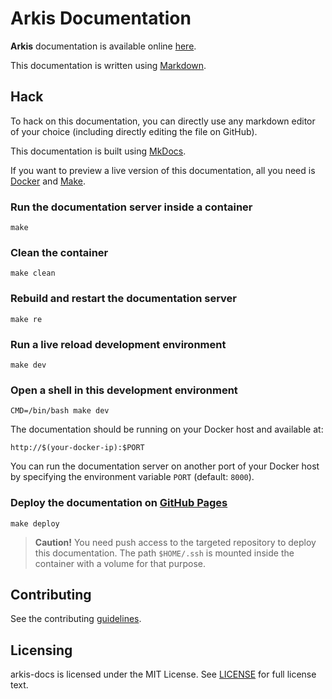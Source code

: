 # Arkis Documentation

**Arkis** documentation is available online [here](http://42thlab.github.io/arkis-docs/).

This documentation is written using
[Markdown](https://guides.github.com/features/mastering-markdown/).

## Hack

To hack on this documentation, you can directly use any markdown editor of
your choice (including directly editing the file on GitHub).

This documentation is built using [MkDocs](http://www.mkdocs.org/).

If you want to preview a live version of this documentation, all you need
is [Docker](http://www.docker.com) and [Make](http://www.gnu.org/software/make/).

### Run the documentation server inside a container

    make

### Clean the container

    make clean

### Rebuild and restart the documentation server

    make re

### Run a live reload development environment

    make dev

### Open a shell in this development environment

    CMD=/bin/bash make dev

The documentation should be running on your Docker host and available at:

    http://$(your-docker-ip):$PORT

You can run the documentation server on another port of your Docker host
by specifying the environment variable `PORT` (default: `8000`).

### Deploy the documentation on [GitHub Pages](https://pages.github.com/)

    make deploy

>**Caution!** You need push access to the targeted repository to deploy this
documentation. The path `$HOME/.ssh` is mounted inside the container with
a volume for that purpose.

## Contributing

See the contributing [guidelines](/contributing).

## Licensing
arkis-docs is licensed under the MIT License. See [LICENSE](/license) for
full license text.
